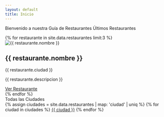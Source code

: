 ```yaml
---
layout: default
title: Inicio
---
```

Bienvenido a nuestra Guía de Restaurantes
Últimos Restaurantes

<div class="restaurantes-grid">
{% for restaurante in site.data.restaurantes limit:3 %}
<div class="restaurante-teaser">
    <img src="{{ restaurante.imagen }}" alt="{{ restaurante.nombre }}">
    <div class="teaser-content">
        <h2>{{ restaurante.nombre }}</h2>
        <p class="ciudad">{{ restaurante.ciudad }}</p>
        <p class="descripcion">{{ restaurante.descripcion }}</p>
        <a href="/restaurantes/{{ restaurante.url }}" class="btn">Ver Restaurante</a>
    </div>
</div>
{% endfor %}
</div>
Todas las Ciudades
<div class="ciudades-list">
{% assign ciudades = site.data.restaurantes | map: 'ciudad' | uniq %}
{% for ciudad in ciudades %}
<a href="/categorias/{{ ciudad | slugify }}" class="ciudad-tag">{{ ciudad }}</a>
{% endfor %}
</div>